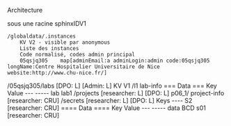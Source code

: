 Architecture

sous une racine sphinxIDV1

    /globaldata/.instances
        KV V2 - visible par anonymous
        Liste des instances
        Code normalisé, codes admin principal
        05qsjq305    map[adminEmail:a adminLogin:admin code:05qsjq305 longName:Centre Hospitalier Universitaire de Nice website:http://www.chu-nice.fr/]

   /05qsjq305/labs [DPO: L] [Admin: L]
        KV V1
        /l1
            lab-info
                === Data ===
                Key    Value
                ---    -----
                lab    lab1
            /projects [researcher: L] [DPO: L]
                p06_1/
                    project-info [researcher: CRU]
                    /secrets [researcher: L] [DPO: L]
                        Keys
                        ----
                        S2 [researcher: CRU]
                            ==== Data ====
                            Key     Value
                            ---     -----
                            data    BCD
                        s01 [researcher: CRU]
                        
                        
                        